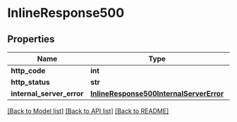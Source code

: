 # InlineResponse500

## Properties
Name | Type | Description | Notes
------------ | ------------- | ------------- | -------------
**http_code** | **int** |  | [optional] 
**http_status** | **str** |  | [optional] 
**internal_server_error** | [**InlineResponse500InternalServerError**](InlineResponse500InternalServerError.md) |  | [optional] 

[[Back to Model list]](../README.md#documentation-for-models) [[Back to API list]](../README.md#documentation-for-api-endpoints) [[Back to README]](../README.md)



